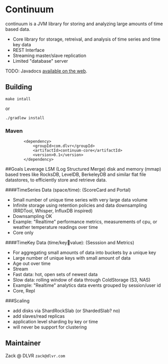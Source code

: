 # Continuum

continuum is a JVM library for storing and analyzing large amounts of time based data.

 - Core library for storage, retreival, and analysis of time series and time key data
 - REST Interface
 - Streaming master/slave replication
 - Limited "database" server

TODO: Javadocs [available on the web](http://url.com/to/docs).

## Building

    make intall
    
 or

    ./gradlew install

### Maven
```
		<dependency>
			<groupId>com.dlvr</groupId>
			<artifactId>continuum-core</artifactId>
			<version>0.1</version>
		</dependency>
```

##Goals
 Leverage LSM (Log Structured Merge) disk and memory (mmap) based trees like RocksDB, LevelDB, BerkeleyDB and similar flat file datastores, to efficiently store and retrieve data.

####TimeSeries Data (space/time): (ScoreCard and Portal)
 - Small number of unique time series with very large data volume
 - Infinite storage using retention policies and data downsampling (RRDTool, Whisper, InfluxDB inspired)
 - Downsampling OK
 - Example: "Realtime" performance metrics, measurements of cpu, or weather temperature readings over time
 - Core only

####TimeKey Data (time/key:key:value): (Sesssion and Metrics)
 - For aggregating small amounts of data into buckets by a unique key
 - Large number of unique keys with small amount of data
 - Age out over time
 - Stream 
  - Fast data: hot, open sets of newest data
  - Slow data: rolling window of data through ColdStorage (S3, NAS)
 - Example: "Realtime" analytics data events grouped by session/user id
 - Core, Repl

###Scaling
 - add disks via ShardRockSlab (or ShardedSlab? no)
 - add slaves/read replicas
 - application level sharding by key or time
 - will never be support for clustering


## Maintainer
 
Zack @ DLVR `zack@dlvr.com`
